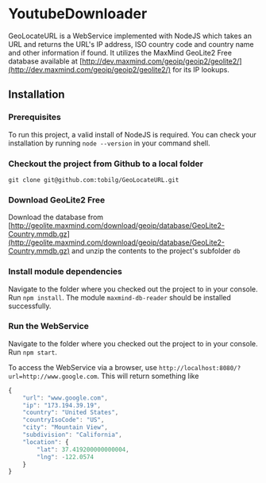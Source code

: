 # YoutubeDownloader

GeoLocateURL is a WebService implemented with NodeJS which takes an URL and returns the URL's IP address, ISO country code and country name and other information if found. It utilizes the MaxMind GeoLite2 Free database available at [http://dev.maxmind.com/geoip/geoip2/geolite2/](http://dev.maxmind.com/geoip/geoip2/geolite2/) for its IP lookups.

## Installation

### Prerequisites

To run this project, a valid install of NodeJS is required. You can check your installation by running `node --version` in your command shell.

### Checkout the project from Github to a local folder

`git clone git@github.com:tobilg/GeoLocateURL.git`

### Download GeoLite2 Free

Download the database from [http://geolite.maxmind.com/download/geoip/database/GeoLite2-Country.mmdb.gz](http://geolite.maxmind.com/download/geoip/database/GeoLite2-Country.mmdb.gz) and unzip the contents to the project's subfolder `db`

### Install module dependencies

Navigate to the folder where you checked out the project to in your console. Run `npm install`. The module `maxmind-db-reader` should be installed successfully.

### Run the WebService

Navigate to the folder where you checked out the project to in your console. Run `npm start`.

To access the WebService via a browser, use `http://localhost:8080/?url=http://www.google.com`. This will return something like

```javascript
{
    "url": "www.google.com",
    "ip": "173.194.39.19",
    "country": "United States",
    "countryIsoCode": "US",
    "city": "Mountain View",
    "subdivision": "California",
    "location": {
        "lat": 37.419200000000004,
        "lng": -122.0574
    }
}
```
